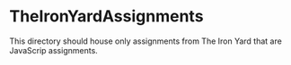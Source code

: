 # TheIronYardAssignments

This directory should house only assignments from The Iron Yard that are JavaScrip assignments.